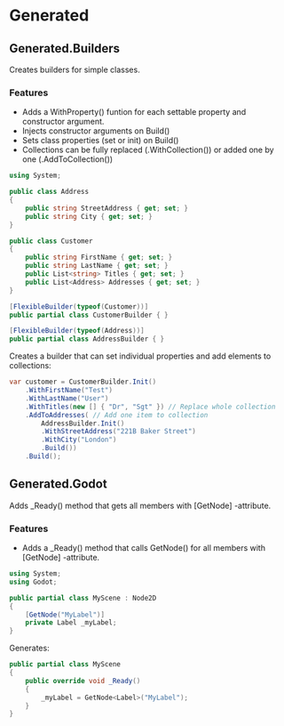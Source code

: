 # Generated

## Generated.Builders

Creates builders for simple classes.

### Features

- Adds a WithProperty() funtion for each settable property and constructor argument.
- Injects constructor arguments on Build()
- Sets class properties (set or init) on Build()
- Collections can be fully replaced (.WithCollection()) or added one by one (.AddToCollection())

```c#
using System;

public class Address
{
    public string StreetAddress { get; set; }
    public string City { get; set; }
}

public class Customer
{
    public string FirstName { get; set; }
    public string LastName { get; set; }
    public List<string> Titles { get; set; }
    public List<Address> Addresses { get; set; }
}

[FlexibleBuilder(typeof(Customer))]
public partial class CustomerBuilder { }

[FlexibleBuilder(typeof(Address))]
public partial class AddressBuilder { }

```

Creates a builder that can set individual properties and add elements to collections:

```c#
var customer = CustomerBuilder.Init()
    .WithFirstName("Test")
    .WithLastName("User")
    .WithTitles(new [] { "Dr", "Sgt" }) // Replace whole collection
    .AddToAddresses( // Add one item to collection
        AddressBuilder.Init()
        .WithStreetAddress("221B Baker Street")
        .WithCity("London")
        .Build())
    .Build();
```

## Generated.Godot

Adds _Ready() method that gets all members with [GetNode] -attribute.

### Features

- Adds a _Ready() method that calls GetNode<T>() for all members with [GetNode] -attribute.

```c#
using System;
using Godot;

public partial class MyScene : Node2D
{
    [GetNode("MyLabel")]
    private Label _myLabel;
}

```

Generates:

```c#
public partial class MyScene
{
    public override void _Ready()
    {
        _myLabel = GetNode<Label>("MyLabel");
    }
}
```
